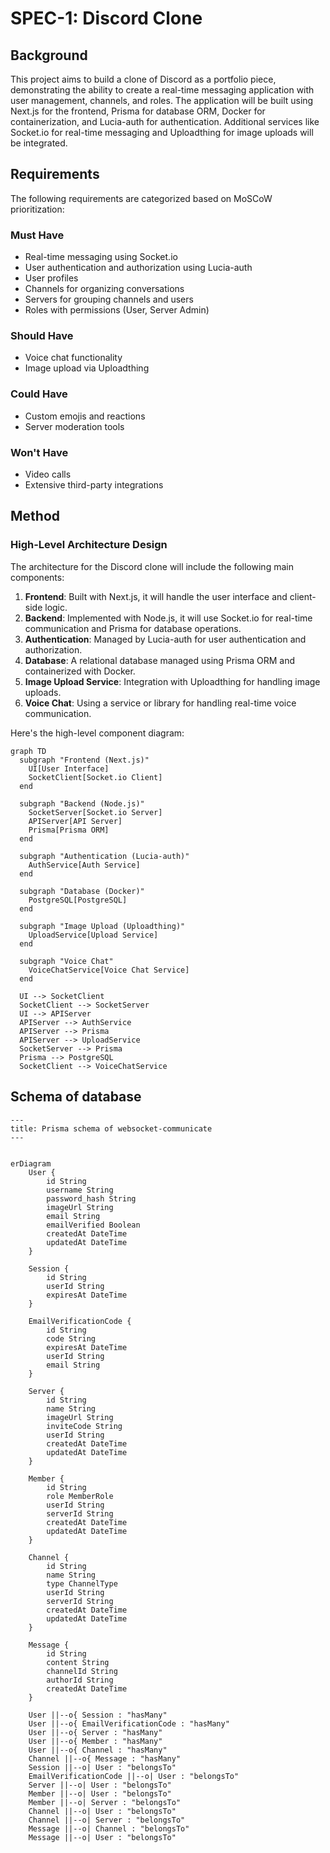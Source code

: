 # SPEC-1: Discord Clone

## Background

This project aims to build a clone of Discord as a portfolio piece, demonstrating the ability to create a real-time messaging application with user management, channels, and roles. The application will be built using Next.js for the frontend, Prisma for database ORM, Docker for containerization, and Lucia-auth for authentication. Additional services like Socket.io for real-time messaging and Uploadthing for image uploads will be integrated.

## Requirements

The following requirements are categorized based on MoSCoW prioritization:

### Must Have
- Real-time messaging using Socket.io
- User authentication and authorization using Lucia-auth
- User profiles
- Channels for organizing conversations
- Servers for grouping channels and users
- Roles with permissions (User, Server Admin)

### Should Have
- Voice chat functionality
- Image upload via Uploadthing

### Could Have
- Custom emojis and reactions
- Server moderation tools

### Won't Have
- Video calls
- Extensive third-party integrations

## Method

### High-Level Architecture Design

The architecture for the Discord clone will include the following main components:
1. **Frontend**: Built with Next.js, it will handle the user interface and client-side logic.
2. **Backend**: Implemented with Node.js, it will use Socket.io for real-time communication and Prisma for database operations.
3. **Authentication**: Managed by Lucia-auth for user authentication and authorization.
4. **Database**: A relational database managed using Prisma ORM and containerized with Docker.
5. **Image Upload Service**: Integration with Uploadthing for handling image uploads.
6. **Voice Chat**: Using a service or library for handling real-time voice communication.

Here's the high-level component diagram:

```mermaid
graph TD
  subgraph "Frontend (Next.js)"
    UI[User Interface] 
    SocketClient[Socket.io Client]
  end

  subgraph "Backend (Node.js)"
    SocketServer[Socket.io Server]
    APIServer[API Server]
    Prisma[Prisma ORM]
  end

  subgraph "Authentication (Lucia-auth)"
    AuthService[Auth Service]
  end

  subgraph "Database (Docker)"
    PostgreSQL[PostgreSQL]
  end

  subgraph "Image Upload (Uploadthing)"
    UploadService[Upload Service]
  end

  subgraph "Voice Chat"
    VoiceChatService[Voice Chat Service]
  end

  UI --> SocketClient
  SocketClient --> SocketServer
  UI --> APIServer
  APIServer --> AuthService
  APIServer --> Prisma
  APIServer --> UploadService
  SocketServer --> Prisma
  Prisma --> PostgreSQL
  SocketClient --> VoiceChatService
```


## Schema of database

```mermaid
---
title: Prisma schema of websocket-communicate
---


erDiagram
    User {
        id String
        username String
        password_hash String
        imageUrl String
        email String
        emailVerified Boolean
        createdAt DateTime
        updatedAt DateTime
    }

    Session {
        id String
        userId String
        expiresAt DateTime
    }

    EmailVerificationCode {
        id String
        code String
        expiresAt DateTime
        userId String
        email String
    }

    Server {
        id String
        name String
        imageUrl String
        inviteCode String
        userId String
        createdAt DateTime
        updatedAt DateTime
    }

    Member {
        id String
        role MemberRole
        userId String
        serverId String
        createdAt DateTime
        updatedAt DateTime
    }

    Channel {
        id String
        name String
        type ChannelType
        userId String
        serverId String
        createdAt DateTime
        updatedAt DateTime
    }

    Message {
        id String
        content String
        channelId String
        authorId String
        createdAt DateTime
    }

    User ||--o{ Session : "hasMany"
    User ||--o{ EmailVerificationCode : "hasMany"
    User ||--o{ Server : "hasMany"
    User ||--o{ Member : "hasMany"
    User ||--o{ Channel : "hasMany"
    Channel ||--o{ Message : "hasMany"
    Session ||--o| User : "belongsTo"
    EmailVerificationCode ||--o| User : "belongsTo"
    Server ||--o| User : "belongsTo"
    Member ||--o| User : "belongsTo"
    Member ||--o| Server : "belongsTo"
    Channel ||--o| User : "belongsTo"
    Channel ||--o| Server : "belongsTo"
    Message ||--o| Channel : "belongsTo"
    Message ||--o| User : "belongsTo"
```
